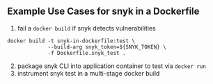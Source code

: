 ## Example Use Cases for snyk in a Dockerfile
1. fail a `docker build` if snyk detects vulnerabilities
```
docker build -t snyk-in-dockerfile:test \
             --build-arg snyk_token=${SNYK_TOKEN} \
             -f Dockerfile.snyk_test .
```
2. package snyk CLI into application container to test via `docker run`
3. instrument snyk test in a multi-stage docker build
